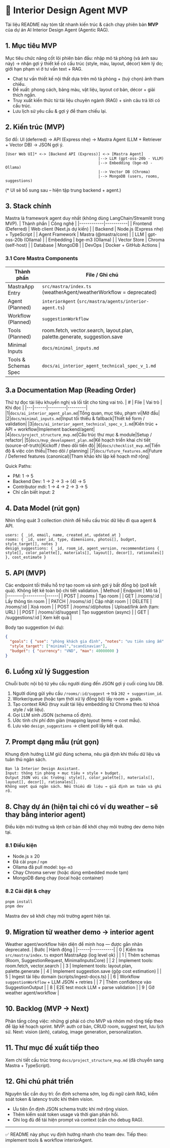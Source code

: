 # 🧭 Interior Design Agent MVP

Tài liệu README này tóm tắt nhanh kiến trúc & cách chạy phiên bản **MVP** của dự án AI Interior Design Agent (Agentic RAG).

## 1. Mục tiêu MVP
Mục tiêu chức năng cốt lõi phiên bản đầu: nhập mô tả phòng (và ảnh sau này) -> nhận gợi ý thiết kế có cấu trúc (style, màu, layout, décor) kèm lý do; giới hạn phạm vi ở tư vấn text + RAG.
- Chat tư vấn thiết kế nội thất dựa trên mô tả phòng + (tuỳ chọn) ảnh tham chiếu.
- Đề xuất: phong cách, bảng màu, vật liệu, layout cơ bản, décor + giải thích ngắn.
- Truy xuất kiến thức từ tài liệu chuyên ngành (RAG) + sinh câu trả lời có cấu trúc.
- Lưu lịch sử yêu cầu & gợi ý để tham chiếu lại.

## 2. Kiến trúc (MVP)
Sơ đồ: UI (deferred) → API (Express nhẹ) → Mastra Agent (LLM + Retriever + Vector DB) → JSON gợi ý.
```
[User Web UI]* <-> [Backend API (Express)] <-> [Mastra Agent]
                                         |--> LLM (gpt-oss-20b - VLLM)
                                         |--> Embedding (bge-m3 - Ollama)
                                         |--> Vector DB (Chroma)
                                         |--> MongoDB (users, rooms, suggestions)
```
(* UI sẽ bổ sung sau – hiện tập trung backend + agent.)

## 3. Stack chính
Mastra là framework agent duy nhất (không dùng LangChain/Streamlit trong MVP).
| Thành phần | Công nghệ |
|------------|-----------|
| Frontend (Deferred) | Web client (Next.js dự kiến) |
| Backend | Node.js (Express nhẹ) + TypeScript |
| Agent Framework | Mastra (@mastra/core) |
| LLM | gpt-oss-20b (Ollama) |
| Embedding | bge-m3 (Ollama) |
| Vector Store | Chroma (self-host) |
| Database | MongoDB |
| DevOps | Docker + GitHub Actions |

### 3.1 Core Mastra Components
| Thành phần | File / Ghi chú |
|------------|---------------|
| MastraApp Entry | `src/mastra/index.ts` (weatherAgent/weatherWorkflow = deprecated) |
| Agent (Planned) | `interiorAgent` (`src/mastra/agents/interior-agent.ts`) |
| Workflow (Planned) | `suggestionWorkflow` |
| Tools (Planned) | room.fetch, vector.search, layout.plan, palette.generate, suggestion.save |
| Minimal Inputs | `docs/minimal_inputs.md` |
| Tools & Schemas Spec | `docs/ai_interior_agent_technical_spec_v_1.md` |

## 3.a Documentation Map (Reading Order)
Thứ tự đọc tài liệu khuyến nghị và lối tắt cho từng vai trò.
| # | File | Vai trò | Khi đọc |
|---|------|---------|---------|
|1|`docs/ai_interior_agent_plan.md`|Tổng quan, mục tiêu, phạm vi|Mở đầu|
|2|`docs/minimal_inputs.md`|Input tối thiểu & fallback|Thiết kế form / validation|
|3|`docs/ai_interior_agent_technical_spec_v_1.md`|Kiến trúc + API + workflow|Implement backend/agent|
|4|`docs/project_structure_mvp.md`|Cấu trúc thư mục & module|Setup / refactor|
|5|`docs/mvp_development_plan.md`|Kế hoạch triển khai chi tiết (source-of-truth)|Kickoff / theo dõi tiến độ|
|6|`docs/checklist_mvp.md`|Tiến độ & việc còn thiếu|Theo dõi / planning|
|7|`docs/future_features.md`|Future / Deferred features (canonical)|Tham khảo khi lập kế hoạch mở rộng|

Quick Paths:
- PM: 1 → 5
- Backend Dev: 1 → 2 → 3 → (4) → 5
- Contributor mới: 1 → 4 → 2 → 3 → 5
- Chỉ cần biết input: 2


## 4. Data Model (rút gọn)
Nhìn tổng quát 3 collection chính để hiểu cấu trúc dữ liệu đi qua agent & API.
```
users: { _id, email, name, created_at, updated_at }
rooms: { _id, user_id, type, dimensions, photos[], budget, style_target[], notes }
design_suggestions: { _id, room_id, agent_version, recommendations { style[], color_palette[], materials[], layout[], decor[], rationales[] }, cost_estimate }
```

## 5. API (MVP)
Các endpoint tối thiểu hỗ trợ tạo room và sinh gợi ý bất đồng bộ (poll kết quả). Không liệt kê toàn bộ chi tiết validation.
| Method | Endpoint | Mô tả |
|--------|----------|------|
| POST | /rooms | Tạo room |
| GET | /rooms/:id | Lấy thông tin room |
| PATCH | /rooms/:id | Cập nhật room |
| DELETE | /rooms/:id | Xoá room |
| POST | /rooms/:id/photos | Upload/link ảnh (tạm: URL) |
| POST | /rooms/:id/suggest | Tạo suggestion (async) |
| GET | /suggestions/:id | Xem kết quả |

Body tạo suggestion (ví dụ):
```json
{
  "goals": { "use": "phòng khách gia đình", "notes": "ưu tiên sáng ấm" },
  "style_target": ["minimal","scandinavian"],
  "budget": { "currency": "VND", "max": 40000000 }
}
```

## 6. Luồng xử lý Suggestion
Chuỗi bước nội bộ từ yêu cầu người dùng đến JSON gợi ý cuối cùng lưu DB.
1. Người dùng gửi yêu cầu `/rooms/:id/suggest` → trả `202 + suggestion_id`.
2. Worker/queue (hoặc tạm thời xử lý đồng bộ) lấy room + goals.
3. Tạo context RAG (truy xuất tài liệu embedding từ Chroma theo từ khoá style / vật liệu).
4. Gọi LLM sinh JSON (schema cố định).
5. Ước tính chi phí đơn giản (mapping layout items → cost mẫu).
6. Lưu vào `design_suggestions` → client poll lấy kết quả.

## 7. Prompt dạng mẫu (rút gọn)
Khung định hướng LLM giữ đúng schema, nêu giả định khi thiếu dữ liệu và tuân thủ ngân sách.
```
Bạn là Interior Design Assistant.
Input: thông tin phòng + mục tiêu + style + budget.
Output JSON với các trường: style[], color_palette[], materials[], layout[], decor[], rationales[].
Không vượt quá ngân sách. Nếu thiếu dữ liệu → giả định an toàn và ghi rõ.
```

## 8. Chạy dự án (hiện tại chỉ có ví dụ weather – sẽ thay bằng interior agent)
Điều kiện môi trường và lệnh cơ bản để khởi chạy môi trường dev demo hiện tại.
### 8.1 Điều kiện
- Node.js ≥ 20
- Đã cài `pnpm` / `npm`
- Ollama đã pull model:  `bge-m3`
- Chạy Chroma server (hoặc dùng embedded mode tạm)
- MongoDB đang chạy (local hoặc container)

### 8.2 Cài đặt & chạy
```bash
pnpm install
pnpm dev
```
Mastra dev sẽ khởi chạy môi trường agent hiện tại.

## 9. Migration từ weather demo → interior agent
Weather agent/workflow hiện diện để minh hoạ — được gắn nhãn deprecated.
| Bước | Hành động |
|------|-----------|
| 0 | Kiểm tra `src/mastra/index.ts` export MastraApp (log level ok) |
| 1 | Thêm schemas (Room, SuggestionRequest, MinimalInputsCore) |
| 2 | Implement tools: room.fetch, vector.search |
| 3 | Implement tools: layout.plan, palette.generate |
| 4 | Implement suggestion.save (gộp cost estimation) |
| 5 | Ingest tài liệu domain (scripts/ingest-docs.ts) |
| 6 | Workflow `suggestionWorkflow` + LLM JSON + retries |
| 7 | Thêm confidence vào SuggestionOutput |
| 8 | E2E test mock LLM + parse validation |
| 9 | Gỡ weather agent/workflow |

## 10. Backlog (MVP → Next)
Phân tầng công việc: những gì phải có cho MVP và nhóm mở rộng tiếp theo để lập kế hoạch sprint.
MVP: auth cơ bản, CRUD room, suggest text, lưu lịch sử.
Next: vision (ảnh), catalog, image generation, personalization.

## 11. Thư mục đề xuất tiếp theo
Xem chi tiết cấu trúc trong `docs/project_structure_mvp.md` (đã chuyển sang Mastra + TypeScript).

## 12. Ghi chú phát triển
Nguyên tắc cần duy trì: ổn định schema sớm, log đủ ngữ cảnh RAG, kiểm soát token & latency trước khi thêm vision.
- Ưu tiên ổn định JSON schema trước khi mở rộng vision.
- Thêm kiểm soát token usage và thời gian phản hồi.
- Ghi log đủ để tái hiện prompt và context (cần cho debug RAG).

---
✅ README này phục vụ định hướng nhanh cho team dev. Tiếp theo: implement tools & workflow interiorAgent.

